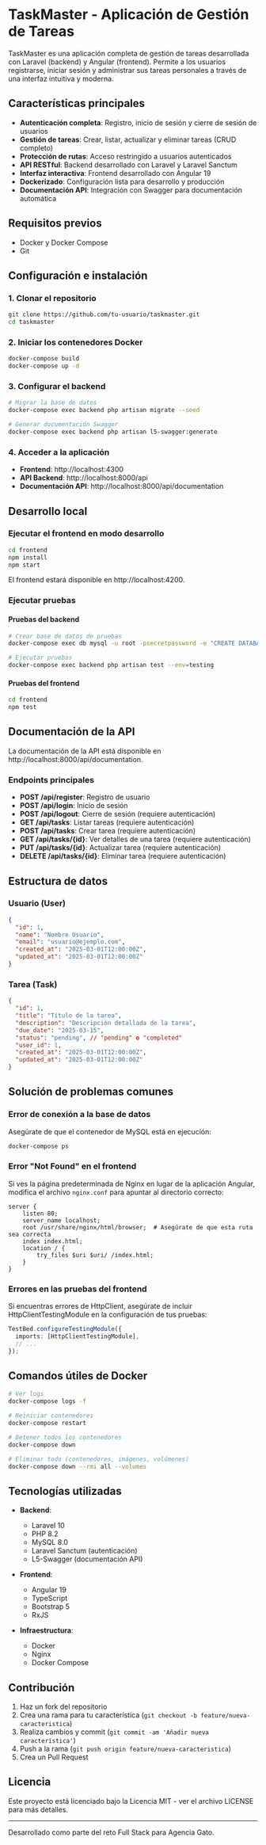 # TaskMaster - Aplicación de Gestión de Tareas

TaskMaster es una aplicación completa de gestión de tareas desarrollada con Laravel (backend) y Angular (frontend). Permite a los usuarios registrarse, iniciar sesión y administrar sus tareas personales a través de una interfaz intuitiva y moderna.

## Características principales

- **Autenticación completa**: Registro, inicio de sesión y cierre de sesión de usuarios
- **Gestión de tareas**: Crear, listar, actualizar y eliminar tareas (CRUD completo)
- **Protección de rutas**: Acceso restringido a usuarios autenticados
- **API RESTful**: Backend desarrollado con Laravel y Laravel Sanctum
- **Interfaz interactiva**: Frontend desarrollado con Angular 19
- **Dockerizado**: Configuración lista para desarrollo y producción
- **Documentación API**: Integración con Swagger para documentación automática

## Requisitos previos

- Docker y Docker Compose
- Git

## Configuración e instalación

### 1. Clonar el repositorio

```bash
git clone https://github.com/tu-usuario/taskmaster.git
cd taskmaster
```

### 2. Iniciar los contenedores Docker

```bash
docker-compose build
docker-compose up -d
```

### 3. Configurar el backend

```bash
# Migrar la base de datos
docker-compose exec backend php artisan migrate --seed

# Generar documentación Swagger
docker-compose exec backend php artisan l5-swagger:generate
```

### 4. Acceder a la aplicación

- **Frontend**: http://localhost:4300
- **API Backend**: http://localhost:8000/api
- **Documentación API**: http://localhost:8000/api/documentation

## Desarrollo local

### Ejecutar el frontend en modo desarrollo

```bash
cd frontend
npm install
npm start
```

El frontend estará disponible en http://localhost:4200.

### Ejecutar pruebas

#### Pruebas del backend

```bash
# Crear base de datos de pruebas
docker-compose exec db mysql -u root -psecretpassword -e "CREATE DATABASE IF NOT EXISTS taskmaster_testing; GRANT ALL PRIVILEGES ON taskmaster_testing.* TO 'taskmaster'@'%';"

# Ejecutar pruebas
docker-compose exec backend php artisan test --env=testing
```

#### Pruebas del frontend

```bash
cd frontend
npm test
```

## Documentación de la API

La documentación de la API está disponible en http://localhost:8000/api/documentation.

### Endpoints principales

- **POST /api/register**: Registro de usuario
- **POST /api/login**: Inicio de sesión
- **POST /api/logout**: Cierre de sesión (requiere autenticación)
- **GET /api/tasks**: Listar tareas (requiere autenticación)
- **POST /api/tasks**: Crear tarea (requiere autenticación)
- **GET /api/tasks/{id}**: Ver detalles de una tarea (requiere autenticación)
- **PUT /api/tasks/{id}**: Actualizar tarea (requiere autenticación)
- **DELETE /api/tasks/{id}**: Eliminar tarea (requiere autenticación)

## Estructura de datos

### Usuario (User)

```json
{
  "id": 1,
  "name": "Nombre Usuario",
  "email": "usuario@ejemplo.com",
  "created_at": "2025-03-01T12:00:00Z",
  "updated_at": "2025-03-01T12:00:00Z"
}
```

### Tarea (Task)

```json
{
  "id": 1,
  "title": "Título de la tarea",
  "description": "Descripción detallada de la tarea",
  "due_date": "2025-03-15",
  "status": "pending", // "pending" o "completed"
  "user_id": 1,
  "created_at": "2025-03-01T12:00:00Z",
  "updated_at": "2025-03-01T12:00:00Z"
}
```

## Solución de problemas comunes

### Error de conexión a la base de datos

Asegúrate de que el contenedor de MySQL está en ejecución:

```bash
docker-compose ps
```

### Error "Not Found" en el frontend

Si ves la página predeterminada de Nginx en lugar de la aplicación Angular, modifica el archivo `nginx.conf` para apuntar al directorio correcto:

```
server {
    listen 80;
    server_name localhost;
    root /usr/share/nginx/html/browser;  # Asegúrate de que esta ruta sea correcta
    index index.html;
    location / {
        try_files $uri $uri/ /index.html;
    }
}
```

### Errores en las pruebas del frontend

Si encuentras errores de HttpClient, asegúrate de incluir HttpClientTestingModule en la configuración de tus pruebas:

```typescript
TestBed.configureTestingModule({
  imports: [HttpClientTestingModule],
  // ...
});
```

## Comandos útiles de Docker

```bash
# Ver logs
docker-compose logs -f

# Reiniciar contenedores
docker-compose restart

# Detener todos los contenedores
docker-compose down

# Eliminar todo (contenedores, imágenes, volúmenes)
docker-compose down --rmi all --volumes
```

## Tecnologías utilizadas

- **Backend**:

  - Laravel 10
  - PHP 8.2
  - MySQL 8.0
  - Laravel Sanctum (autenticación)
  - L5-Swagger (documentación API)

- **Frontend**:

  - Angular 19
  - TypeScript
  - Bootstrap 5
  - RxJS

- **Infraestructura**:
  - Docker
  - Nginx
  - Docker Compose

## Contribución

1. Haz un fork del repositorio
2. Crea una rama para tu característica (`git checkout -b feature/nueva-caracteristica`)
3. Realiza cambios y commit (`git commit -am 'Añadir nueva característica'`)
4. Push a la rama (`git push origin feature/nueva-caracteristica`)
5. Crea un Pull Request

## Licencia

Este proyecto está licenciado bajo la Licencia MIT - ver el archivo LICENSE para más detalles.

---

Desarrollado como parte del reto Full Stack para Agencia Gato.
